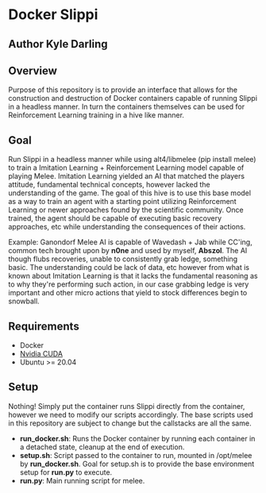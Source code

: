 # Docker Slippi

## Author Kyle Darling

## Overview

Purpose of this repository is to provide an interface that allows for the construction and destruction of Docker containers capable of running Slippi in a headless manner. In turn the containers themselves can be used for Reinforcement Learning training in a hive like manner.

## Goal

Run Slippi in a headless manner while using alt4/libmelee (pip install melee) to train a Imitation Learning + Reinforcement Learning model capable of playing Melee. Imitation Learning yielded an AI that matched the players attitude, fundamental technical concepts, however lacked the understanding of the game. The goal of this hive is to use this base model as a way to train an agent with a starting point utilizing Reinforcement Learning or newer approaches found by the scientific community. Once trained, the agent should be capable of executing basic recovery approaches, etc while understanding the consequences of their actions.

Example: Ganondorf Melee AI is capable of Wavedash + Jab while CC'ing, common tech brought upon by **n0ne** and used by myself, **Abszol**. The AI though flubs recoveries, unable to consistently grab ledge, something basic. The understanding could be lack of data, etc however from what is known about Imitation Learning is that it lacks the fundamental reasoning as to why they're performing such action, in our case grabbing ledge is very important and other micro actions that yield to stock differences begin to snowball.

## Requirements

* Docker
* [Nvidia CUDA](https://hub.docker.com/r/nvidia/cuda/tags)
* Ubuntu >= 20.04

## Setup

Nothing! Simply put the container runs Slippi directly from the container, however we need to modify our scripts accordingly. The base scripts used in this repository are subject to change but the callstacks are all the same.

* **run_docker.sh**: Runs the Docker container by running each container in a detached state, cleanup at the end of execution.
* **setup.sh**: Script passed to the container to run, mounted in /opt/melee by **run_docker.sh**. Goal for setup.sh is to provide the base environment setup for **run.py** to execute.
* **run.py**: Main running script for melee.

